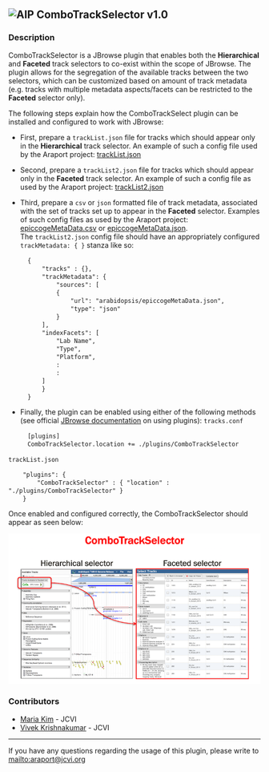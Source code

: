 ![AIP][1] ComboTrackSelector v1.0
---

### Description

ComboTrackSelector is a JBrowse plugin that enables both the **Hierarchical** and **Faceted** track selectors to co-exist within the scope of JBrowse. The plugin allows for the segregation of the available tracks between the two selectors, which can be customized based on amount of track metadata (e.g. tracks with multiple metadata aspects/facets can be restricted to the **Faceted** selector only).

The following steps explain how the ComboTrackSelect plugin can be installed and configured to work with JBrowse:

+ First, prepare a `trackList.json` file for tracks which should appear only in the **Hierarchical** track selector. An example of such a config file used by the Araport project: [trackList.json](https://github.com/Arabidopsis-Information-Portal/jbrowse-contrib/blob/master/jbrowse-contrib/data/json/arabidopsis/trackList.json)

+ Second, prepare a `trackList2.json` file for tracks which should appear only in the **Faceted** track selector. An example of such a config file as used by the Araport project: [trackList2.json](https://github.com/Arabidopsis-Information-Portal/jbrowse-contrib/blob/master/jbrowse-contrib/data/json/arabidopsis/trackList2.json)

+ Third, prepare a `csv` or `json` formatted file of track metadata, associated with the set of tracks set up to appear in the **Faceted** selector. Examples of such config files as used by the Araport project: [epiccogeMetaData.csv](https://github.com/Arabidopsis-Information-Portal/jbrowse-contrib/blob/master/jbrowse-contrib/data/json/arabidopsis/epiccogeMetaData.csv) or [epiccogeMetaData.json](https://github.com/Arabidopsis-Information-Portal/jbrowse-contrib/blob/master/jbrowse-contrib/data/json/arabidopsis/epiccogeMetaData.json).   
The `trackList2.json` config file should have an appropriately configured `trackMetadata: { }` stanza like so:

		{
			"tracks" : {},
			"trackMetadata": {
				"sources": [
				{
					"url": "arabidopsis/epiccogeMetaData.json",
					"type": "json"
				}
			],
			"indexFacets": [
				"Lab Name",
				"Type",
				"Platform",
				:
				:
			]
			}
		}

+ Finally, the plugin can be enabled using either of the following methods (see official [JBrowse documentation](http://gmod.org/wiki/JBrowse_Configuration_Guide#Using_Plugins) on using plugins):
`tracks.conf`

		[plugins]
		ComboTrackSelector.location += ./plugins/ComboTrackSelector
`trackList.json`

		"plugins": {
			"ComboTrackSelector" : { "location" : "./plugins/ComboTrackSelector" }
		}

Once enabled and configured correctly, the ComboTrackSelector should appear as seen below:

![ComboTrackSelector Screeshot](./img/combotracksel_screenshot1.png)

### Contributors

* [Maria Kim](https://github.com/msarmien) - JCVI
* [Vivek Krishnakumar](https://github.com/vivekkrish) - JCVI

* * *

If you have any questions regarding the usage of this plugin, please write to <mailto:araport@jcvi.org>

[1]: http://bit.ly/aip-logo
